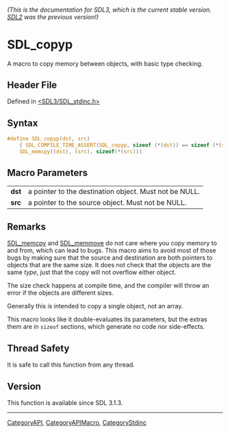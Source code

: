 ###### (This is the documentation for SDL3, which is the current stable version. [SDL2](https://wiki.libsdl.org/SDL2/) was the previous version!)
# SDL_copyp

A macro to copy memory between objects, with basic type checking.

## Header File

Defined in [<SDL3/SDL_stdinc.h>](https://github.com/libsdl-org/SDL/blob/main/include/SDL3/SDL_stdinc.h)

## Syntax

```c
#define SDL_copyp(dst, src)                                                                 \
    { SDL_COMPILE_TIME_ASSERT(SDL_copyp, sizeof (*(dst)) == sizeof (*(src))); }             \
    SDL_memcpy((dst), (src), sizeof(*(src)))
```

## Macro Parameters

|         |                                                        |
| ------- | ------------------------------------------------------ |
| **dst** | a pointer to the destination object. Must not be NULL. |
| **src** | a pointer to the source object. Must not be NULL.      |

## Remarks

[SDL_memcpy](SDL_memcpy) and [SDL_memmove](SDL_memmove) do not care where
you copy memory to and from, which can lead to bugs. This macro aims to
avoid most of those bugs by making sure that the source and destination are
both pointers to objects that are the same size. It does not check that the
objects are the same _type_, just that the copy will not overflow either
object.

The size check happens at compile time, and the compiler will throw an
error if the objects are different sizes.

Generally this is intended to copy a single object, not an array.

This macro looks like it double-evaluates its parameters, but the extras
them are in `sizeof` sections, which generate no code nor side-effects.

## Thread Safety

It is safe to call this function from any thread.

## Version

This function is available since SDL 3.1.3.

----
[CategoryAPI](CategoryAPI), [CategoryAPIMacro](CategoryAPIMacro), [CategoryStdinc](CategoryStdinc)


